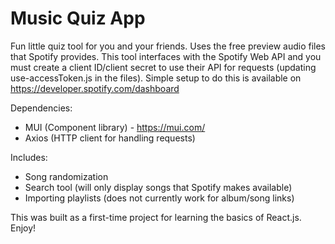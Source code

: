 # Music Quiz App

Fun little quiz tool for you and your friends. Uses the free preview audio files that Spotify provides.
This tool interfaces with the Spotify Web API and you must create a client ID/client secret to use their API for requests (updating use-accessToken.js in the files).
Simple setup to do this is available on https://developer.spotify.com/dashboard

Dependencies: 
- MUI (Component library) - https://mui.com/
- Axios (HTTP client for handling requests)

Includes:
- Song randomization
- Search tool (will only display songs that Spotify makes available)
- Importing playlists (does not currently work for album/song links)

This was built as a first-time project for learning the basics of React.js. Enjoy!
